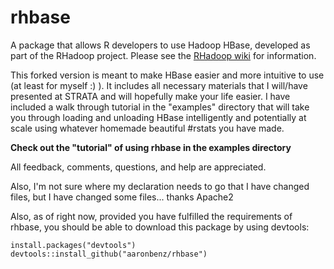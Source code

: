 rhbase
======

A package that allows R developers to use Hadoop HBase, developed as part of the RHadoop project. Please see the [RHadoop wiki](https://github.com/RevolutionAnalytics/RHadoop/wiki) for information. 

This forked version is meant to make HBase easier and more intuitive to use (at least for myself :) ). It includes all necessary materials that I will/have presented at STRATA and will hopefully make your life easier. I have included a walk through tutorial in the "examples" directory that will take you through loading and unloading HBase intelligently and potentially at scale using whatever homemade beautiful #rstats you have made.

**Check out the "tutorial" of using rhbase in the examples directory**

All feedback, comments, questions, and help are appreciated.

Also, I'm not sure where my declaration needs to go that I have changed files, but I have changed some files... thanks Apache2

Also, as of right now, provided you have fulfilled the requirements of rhbase, you should be able to download this package by using devtools:
```
install.packages("devtools")
devtools::install_github("aaronbenz/rhbase")
```
